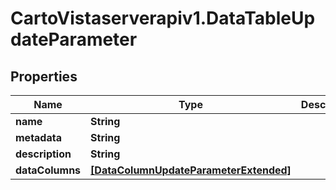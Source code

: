 # CartoVistaserverapiv1.DataTableUpdateParameter

## Properties
Name | Type | Description | Notes
------------ | ------------- | ------------- | -------------
**name** | **String** |  | [optional] 
**metadata** | **String** |  | [optional] 
**description** | **String** |  | [optional] 
**dataColumns** | [**[DataColumnUpdateParameterExtended]**](DataColumnUpdateParameterExtended.md) |  | [optional] 


